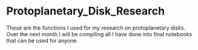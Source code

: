 # Protoplanetary_Disk_Research
These are the functions I used for my research on protoplanetary disks. Over the next month I will be compiling all I have done into final notebooks that can be used for anyone.
